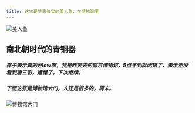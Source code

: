 ```yaml
---
title: 这次是货真价实的美人鱼，在博物馆里
---
```

![美人鱼][image-1]

## 南北朝时代的青铜器
##### 样子表示真的好low啊，我是昨天去的南京博物馆，5点不到就闭馆了，表示还没看到唐三彩，遗憾了，下次继续。

##### 下面这张是博物馆大门，人还是很多的，周末。
![博物馆大门][image-2]


[image-1]:	http://g.picphotos.baidu.com/album/w%3D1458%3Bq%3D90/sign=034f70d127a446237ecaa166ad1a497f/a71ea8d3fd1f4134f9670fd5221f95cad0c85ecc.jpg


[image-2]:  http://h.picphotos.baidu.com/album/w%3D1458%3Bq%3D90/sign=7a1aef53a086c9170803563dfc054bbe/503d269759ee3d6dba2b8c6044166d224e4adea8.jpg